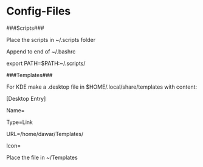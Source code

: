 # Config-Files

###Scripts###

Place the scripts in \~/.scripts folder

Append to end of \~/.bashrc

  export PATH=$PATH:\~/.scripts/


###Templates###

For KDE make a .desktop file in $HOME/.local/share/templates with content:

[Desktop Entry]

Name=

Type=Link

URL=/home/dawar/Templates/<filename>

Icon=

Place the <filename> file in ~/Templates
